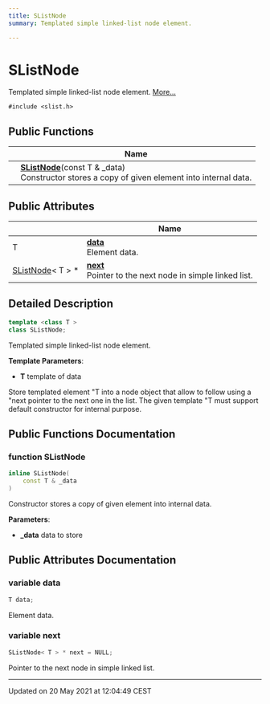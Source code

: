 ```yaml
---
title: SListNode
summary: Templated simple linked-list node element.  

---
```


# SListNode




Templated simple linked-list node element.  [More...](#detailed-description)


`#include <slist.h>`















## Public Functions

|                | Name           |
| -------------- | -------------- |
|  | **[SListNode](https://github.com/devel0/iot-utils/tree/main/data/api/Classes/class_s_list_node.md#function-slistnode)**(const T & _data) <br>Constructor stores a copy of given element into internal data.  |




## Public Attributes

|                | Name           |
| -------------- | -------------- |
| T | **[data](https://github.com/devel0/iot-utils/tree/main/data/api/Classes/class_s_list_node.md#variable-data)** <br>Element data.  |
| [SListNode](https://github.com/devel0/iot-utils/tree/main/data/api/Classes/class_s_list_node.md)< T > * | **[next](https://github.com/devel0/iot-utils/tree/main/data/api/Classes/class_s_list_node.md#variable-next)** <br>Pointer to the next node in simple linked list.  |







## Detailed Description

```cpp
template <class T >
class SListNode;
```

Templated simple linked-list node element. 




**Template Parameters**: 

  * **T** template of data 























Store templated element "T into a node object that allow to follow using a "next pointer to the next one in the list. The given template "T must support default constructor for internal purpose.











## Public Functions Documentation

### function SListNode

```cpp
inline SListNode(
    const T & _data
)
```

Constructor stores a copy of given element into internal data. 

**Parameters**: 

  * **_data** data to store 
































## Public Attributes Documentation

### variable data

```cpp
T data;
```

Element data. 




























### variable next

```cpp
SListNode< T > * next = NULL;
```

Pointer to the next node in simple linked list. 
































-------------------------------

Updated on 20 May 2021 at 12:04:49 CEST